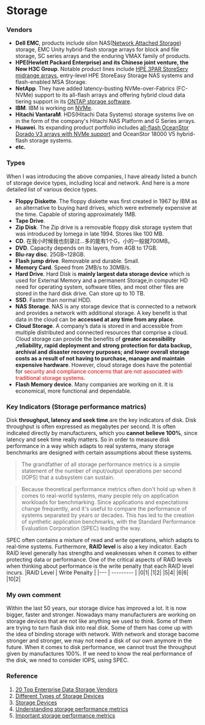 # Storage
### Vendors
- <b>Dell EMC</b>, products include silon NAS([Network Attached Storage](https://zh.wikipedia.org/zh/%E7%B6%B2%E8%B7%AF%E9%99%84%E5%8A%A0%E5%84%B2%E5%AD%98)) storage, EMC Unity hybrid-flash storage arrays for block and file storage, SC series arrays and the enduring VMAX family of products.
- <b>HPE(Hewlett Packard Enterprise) and its Chinese joint venture, the New H3C Group</b>. Notable product lines include [HPE 3PAR StoreServ midrange arrays](https://www.kelsercorp.com/blog/what-is-hpe-3par-storeserv-storage), entry-level HPE StoreEasy Storage NAS systems and flash-enabled MSA Storage.
- <b>NetApp</b>. They have added latency-busting NVMe-over-Fabrics (FC-NVMe) support to its all-flash arrays and offering hybrid cloud data tiering support in its [ONTAP storage software](https://en.wikipedia.org/wiki/ONTAP).
- <b>IBM</b>. IBM is working on [NVMe](https://www.enterprisestorageforum.com/storage-technology/ibm-storage-banks-on-nvme.html).
- <b>Hitachi VantaraM</b>. HDS(Hitachi Data Systems) storage systems live on in the form of the company's Hitachi NAS Platform and G Series arrays.
- <b>Huawei</b>. Its expanding product portfolio includes [all-flash OceanStor Dorado V3 arrays with NVMe support](https://e.huawei.com/en/products/cloud-computing-dc/storage/unified-storage/dorado-v3) and OceanStor 18000 V5 hybrid-flash storage systems.
- <b>etc.</b>
### Types
When I was introducing the above companies, I have already listed a bunch of storage device types, including local and network. And here is a more detailed list of various decice types.
- <b>Floppy Diskette</b>. The floppy diskette was first created in 1967 by IBM as an alternative to buying hard drives, which were extremely expensive at the time. Capable of storing approximately 1MB.
- <b>Tape Drive</b>. 
- <b>Zip Disk</b>. The Zip drive is a removable floppy disk storage system that was introduced by Iomega in late 1994. Stores like 100 MB.
- <b>CD</b>. 在我小时候我也刻录过...多的能有1个G，小的一般就700MB。
- <b>DVD</b>. Capacity depends on its layers, from 4GB to 17GB.
- <b>Blu-ray disc</b>. 25GB~128GB.
- <b>Flash jump drive</b>. Removable and durable. Small.
- <b>Memory Card</b>. Speed from 2MB/s to 30MB/s.
- <b>Hard Drive</b>. Hard Disk is <b>mainly largest data storage device</b> which is used for External Memory and a permanent Storage,in computer HD need for  operating system, software titles, and most other files are stored in the hard disk drive. Can store up to 10 TB.
- <b>SSD</b>. Faster than normal HDD.
- <b>NAS Storage</b>. NAS is any storage device that is connected to a network and provides a network with additional storage. A key benefit is that data in the cloud can be <b>accessed at any time from any place</b>.
- <b>Cloud Storage</b>. A company’s data is stored in and accessible from multiple distributed and connected resources that comprise a cloud. Cloud storage can provide the benefits of <b>greater accessibility ,reliability, rapid deployment and strong protection for data backup, archival and disaster recovery purposes; and lower overall storage costs as a result of not having to purchase, manage and maintain expensive hardware</b>. However, cloud storage does have the potential for <font color="red">security and compliance concerns that are not associated with traditional storage systems. </font>
- <b>Flash Memory device</b>. Many companies are working on it. It is economical, more functional and dependable.
### Key Indicators (Storage performance matrics)
Disk <b>throughput, latency and seek time</b> are the key indicators of disk. Disk throughput is often expressed as megabytes per second. It is often indicated directly by manufacturers, which you <b>cannot believe 100%</b>, since latency and seek time really matters.
So in order to measure disk performance in a way which adapts to real systems, many storage benchmarks are designed with certain assumptions about these systems. 
> The grandfather of all storage performance metrics is a simple statement of the number of input/output operations per second (IOPS) that a subsystem can sustain.

> Because theoretical performance metrics often don't hold up when it comes to real-world systems, many people rely on application workloads for benchmarking. Since applications and expectations change frequently, and it's useful to compare the performance of systems separated by years or decades. This has led to the creation of synthetic application benchmarks, with the Standard Performance Evaluation Corporation (SPEC) leading the way.

SPEC often contains a mixture of read and write operations, which adapts to real-time systems.
Furthermore, <b>RAID level</b> is also a key indicator.  Each RAID level generally has strengths and weaknesses when it comes to either protecting data or performance. One of the critical aspects of RAID levels when thinking about performance is the write penalty that each RAID level incurs. 
|RAID Level | Write Penalty |
|---        | --------- |
|0|1|
|1|2|
|5|4|
|6|6|
|10|2|
### My own comment
Within the last 50 years, our storage divice has improved a lot. It is now bigger, faster and stronger. Nowadays many manufacturers are working on storage devices that are not like anything we used to think. Some of them are trying to turn flash disk into real disk. Some of them has come up with the idea of binding storage with network. With network and storage bacome stronger and stronger, we may not need a disk of our own anymore in the future. 
When it comes to disk performance, we cannot trust the throughput given by manufactures 100%. If we need to know the real performance of the disk, we nned to consider IOPS, using SPEC.
### Reference
1. [20 Top Enterprise Data Storage Vendors](https://www.enterprisestorageforum.com/products/20-top-enterprise-data-storage-vendors.html)
2. [Different Types of Storage Devices
](https://www.ahirlabs.com/2019/02/01/different-types-of-storage-devices/)
3. [Storage Devices](https://teachcomputerscience.com/storage-devices/)
4. [Understanding storage performance metrics
](https://searchstorage.techtarget.com/tip/Understanding-storage-performance-metrics)
5. [Important storage performance metrics](https://www.vembu.com/blog/important-storage-performance-metrics/)